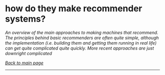# how do they make recommender systems?

*An overview of the main approaches to making machines that recommend. The principles behind basic recommenders
are often quite simple, although the implementation (i.e. building them and getting them running in real life) can get quite complicated quite quickly. More recent approaches are just downright complicated*

*[Back to main page](https://aodhanlutetiae.github.io/dj_recsys/)*

---
